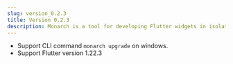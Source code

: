 ```yaml
---
slug: version_0.2.3
title: Version 0.2.3
description: Monarch is a tool for developing Flutter widgets in isolation. It makes it super easy to build widgets for complex UIs.
---
```


- Support CLI command `monarch upgrade` on windows.
- Support Flutter version 1.22.3
